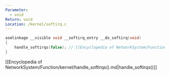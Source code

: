 ```yaml
---
Parameter:
  - void
Return: void
Location: /kernel/softirq.c
---
```


```c title=__do_softirq()
asmlinkage __visible void __softirq_entry __do_softirq(void)
{
	handle_softirqs(false); // [[Encyclopedia of NetworkSystem/Function/kernel/handle_softirqs().md|handle_softirqs()]]
}
```

[[Encyclopedia of NetworkSystem/Function/kernel/handle_softirqs().md|handle_softirqs()]]